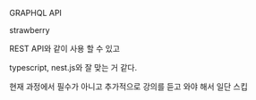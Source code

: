 GRAPHQL API

strawberry

REST API와 같이 사용 할 수 있고

typescript, nest.js와 잘 맞는 거 같다. 

현재 과정에서 필수가 아니고 추가적으로 강의를 듣고 와야 해서 일단 스킵

